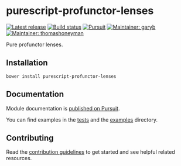# purescript-profunctor-lenses

[![Latest release](http://img.shields.io/github/release/purescript-contrib/purescript-profunctor-lenses.svg)](https://github.com/purescript-contrib/purescript-profunctor-lenses/releases)
[![Build status](https://travis-ci.org/purescript-contrib/purescript-profunctor-lenses.svg?branch=master)](https://travis-ci.org/purescript-contrib/purescript-profunctor-lenses)
[![Pursuit](http://pursuit.purescript.org/packages/purescript-profunctor-lenses/badge)](http://pursuit.purescript.org/packages/purescript-profunctor-lenses/)
[![Maintainer: garyb](https://img.shields.io/badge/maintainer-garyb-lightgrey.svg)](http://github.com/garyb)
[![Maintainer: thomashoneyman](https://img.shields.io/badge/maintainer-thomashoneyman-lightgrey.svg)](http://github.com/thomashoneyman)

Pure profunctor lenses.

## Installation

```
bower install purescript-profunctor-lenses
```

## Documentation

Module documentation is [published on Pursuit](http://pursuit.purescript.org/packages/purescript-profunctor-lenses).

You can find examples in the [tests](test/Main.purs) and the [examples](examples/README.md) directory.

## Contributing

Read the [contribution guidelines](https://github.com/purescript-contrib/purescript-profunctor-lenses/blob/master/.github/contributing.md) to get started and see helpful related resources.
